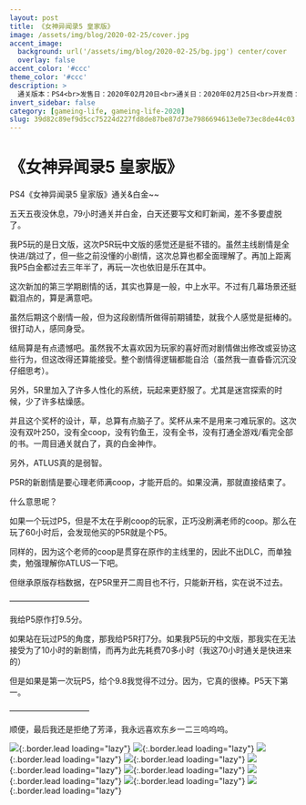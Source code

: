 ```yaml
---
layout: post
title: 《女神异闻录5 皇家版》
image: /assets/img/blog/2020-02-25/cover.jpg
accent_image: 
  background: url('/assets/img/blog/2020-02-25/bg.jpg') center/cover
  overlay: false
accent_color: '#ccc'
theme_color: '#ccc'
description: >
  通关版本：PS4<br>发售日：2020年02月20日<br>通关日：2020年02月25日<br>开发商：ATLUS<br>发行商：SEGA
invert_sidebar: false
category: [gameing-life, gameing-life-2020]
slug: 39d82c89ef9d5cc75224d227fd8de87be87d73e7986694613e0e73ec8de44c03
---
```


# 《女神异闻录5 皇家版》

PS4《女神异闻录5 皇家版》通关&白金~~

五天五夜没休息，79小时通关并白金，白天还要写文和盯新闻，差不多要虚脱了。

我P5玩的是日文版，这次P5R玩中文版的感觉还是挺不错的。虽然主线剧情是全快进/跳过了，但一些之前没懂的小剧情，这次总算也都全面理解了。再加上距离我P5白金都过去三年半了，再玩一次也依旧是乐在其中。

这次新加的第三学期剧情的话，其实也算是一般，中上水平。不过有几幕场景还挺戳泪点的，算是满意吧。

虽然后期这个剧情一般，但为这段剧情所做得前期铺垫，就我个人感觉是挺棒的。很打动人，感同身受。

结局算是有点遗憾吧。虽然我不太喜欢因为玩家的喜好而对剧情做出修改或妥协这些行为，但这改得还算能接受。整个剧情得逻辑都能自洽（虽然我一直昏昏沉沉没仔细思考）。

另外，5R里加入了许多人性化的系统，玩起来更舒服了。尤其是迷宫探索的时候，少了许多枯燥感。

并且这个奖杯的设计，草，总算有点脑子了。奖杯从来不是用来刁难玩家的。这次没有双叶250，没有全coop，没有钓鱼王，没有全书，没有打通全游戏/看完全部的书。一周目通关就白了，真的白金神作。

另外，ATLUS真的是弱智。

P5R的新剧情是要心理老师满coop，才能开启的。如果没满，那就直接结束了。

什么意思呢？

如果一个玩过P5，但是不太在乎刷coop的玩家，正巧没刷满老师的coop。那么在玩了60小时后，会发现他买的P5R就是个P5。

同样的，因为这个老师的coop是贯穿在原作的主线里的，因此不出DLC，而单独卖，勉强理解你ATLUS一下吧。

但继承原版存档数据，在P5R里开二周目也不行，只能新开档，实在说不过去。

——————————

我给P5原作打9.5分。

如果站在玩过P5的角度，那我给P5R打7分。如果我P5玩的中文版，那我实在无法接受为了10小时的新剧情，而再为此先耗费70多小时（我这70小时通关是快进来的）

但是如果是第一次玩P5，给个9.8我觉得不过分。因为，它真的很棒。P5天下第一。

——————————

顺便，最后我还是拒绝了芳泽，我永远喜欢东乡一二三呜呜呜。

![](/assets/img/blog/2020-02-25/1.jpg){:.border.lead loading="lazy"}
![](/assets/img/blog/2020-02-25/2.jpg){:.border.lead loading="lazy"}
![](/assets/img/blog/2020-02-25/3.jpg){:.border.lead loading="lazy"}
![](/assets/img/blog/2020-02-25/4.jpg){:.border.lead loading="lazy"}
![](/assets/img/blog/2020-02-25/5.jpg){:.border.lead loading="lazy"}
![](/assets/img/blog/2020-02-25/6.jpg){:.border.lead loading="lazy"}
![](/assets/img/blog/2020-02-25/7.jpg){:.border.lead loading="lazy"}
![](/assets/img/blog/2020-02-25/8.jpg){:.border.lead loading="lazy"}
![](/assets/img/blog/2020-02-25/9.jpg){:.border.lead loading="lazy"}



